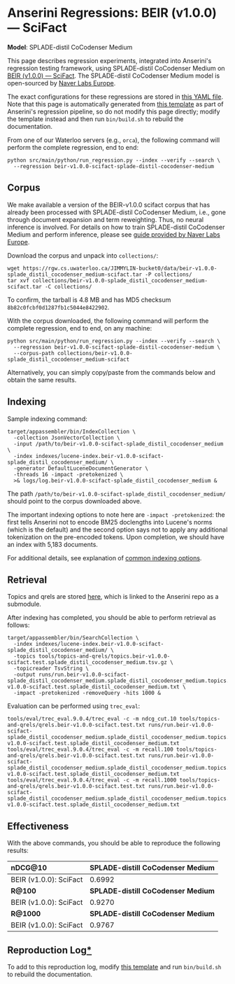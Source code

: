 # Anserini Regressions: BEIR (v1.0.0) &mdash; SciFact

**Model**: SPLADE-distil CoCodenser Medium

This page describes regression experiments, integrated into Anserini's regression testing framework, using SPLADE-distil CoCodenser Medium on [BEIR (v1.0.0) &mdash; SciFact](http://beir.ai/).
The SPLADE-distil CoCodenser Medium model is open-sourced by [Naver Labs Europe](https://europe.naverlabs.com/research/machine-learning-and-optimization/splade-models).

The exact configurations for these regressions are stored in [this YAML file](../../src/main/resources/regression/beir-v1.0.0-scifact-splade-distil-cocodenser-medium.yaml).
Note that this page is automatically generated from [this template](../../src/main/resources/docgen/templates/beir-v1.0.0-scifact-splade-distil-cocodenser-medium.template) as part of Anserini's regression pipeline, so do not modify this page directly; modify the template instead and then run `bin/build.sh` to rebuild the documentation.

From one of our Waterloo servers (e.g., `orca`), the following command will perform the complete regression, end to end:

```
python src/main/python/run_regression.py --index --verify --search \
  --regression beir-v1.0.0-scifact-splade-distil-cocodenser-medium
```

## Corpus

We make available a version of the BEIR-v1.0.0 scifact corpus that has already been processed with SPLADE-distil CoCodenser Medium, i.e., gone through document expansion and term reweighting.
Thus, no neural inference is involved.
For details on how to train SPLADE-distil CoCodenser Medium and perform inference, please see [guide provided by Naver Labs Europe](https://github.com/naver/splade/tree/main/anserini_evaluation).

Download the corpus and unpack into `collections/`:

```
wget https://rgw.cs.uwaterloo.ca/JIMMYLIN-bucket0/data/beir-v1.0.0-splade_distil_cocodenser_medium-scifact.tar -P collections/
tar xvf collections/beir-v1.0.0-splade_distil_cocodenser_medium-scifact.tar -C collections/
```

To confirm, the tarball is 4.8 MB and has MD5 checksum `8b82c0fcbf0d1287fb1c5044e8422902`.

With the corpus downloaded, the following command will perform the complete regression, end to end, on any machine:

```
python src/main/python/run_regression.py --index --verify --search \
  --regression beir-v1.0.0-scifact-splade-distil-cocodenser-medium \
  --corpus-path collections/beir-v1.0.0-splade_distil_cocodenser_medium-scifact
```

Alternatively, you can simply copy/paste from the commands below and obtain the same results.

## Indexing

Sample indexing command:

```
target/appassembler/bin/IndexCollection \
  -collection JsonVectorCollection \
  -input /path/to/beir-v1.0.0-scifact-splade_distil_cocodenser_medium \
  -index indexes/lucene-index.beir-v1.0.0-scifact-splade_distil_cocodenser_medium/ \
  -generator DefaultLuceneDocumentGenerator \
  -threads 16 -impact -pretokenized \
  >& logs/log.beir-v1.0.0-scifact-splade_distil_cocodenser_medium &
```

The path `/path/to/beir-v1.0.0-scifact-splade_distil_cocodenser_medium/` should point to the corpus downloaded above.

The important indexing options to note here are `-impact -pretokenized`: the first tells Anserini not to encode BM25 doclengths into Lucene's norms (which is the default) and the second option says not to apply any additional tokenization on the pre-encoded tokens.
Upon completion, we should have an index with 5,183 documents.

For additional details, see explanation of [common indexing options](common-indexing-options.md).

## Retrieval

Topics and qrels are stored [here](https://github.com/castorini/anserini-tools/tree/master/topics-and-qrels), which is linked to the Anserini repo as a submodule.

After indexing has completed, you should be able to perform retrieval as follows:

```
target/appassembler/bin/SearchCollection \
  -index indexes/lucene-index.beir-v1.0.0-scifact-splade_distil_cocodenser_medium/ \
  -topics tools/topics-and-qrels/topics.beir-v1.0.0-scifact.test.splade_distil_cocodenser_medium.tsv.gz \
  -topicreader TsvString \
  -output runs/run.beir-v1.0.0-scifact-splade_distil_cocodenser_medium.splade_distil_cocodenser_medium.topics.beir-v1.0.0-scifact.test.splade_distil_cocodenser_medium.txt \
  -impact -pretokenized -removeQuery -hits 1000 &
```

Evaluation can be performed using `trec_eval`:

```
tools/eval/trec_eval.9.0.4/trec_eval -c -m ndcg_cut.10 tools/topics-and-qrels/qrels.beir-v1.0.0-scifact.test.txt runs/run.beir-v1.0.0-scifact-splade_distil_cocodenser_medium.splade_distil_cocodenser_medium.topics.beir-v1.0.0-scifact.test.splade_distil_cocodenser_medium.txt
tools/eval/trec_eval.9.0.4/trec_eval -c -m recall.100 tools/topics-and-qrels/qrels.beir-v1.0.0-scifact.test.txt runs/run.beir-v1.0.0-scifact-splade_distil_cocodenser_medium.splade_distil_cocodenser_medium.topics.beir-v1.0.0-scifact.test.splade_distil_cocodenser_medium.txt
tools/eval/trec_eval.9.0.4/trec_eval -c -m recall.1000 tools/topics-and-qrels/qrels.beir-v1.0.0-scifact.test.txt runs/run.beir-v1.0.0-scifact-splade_distil_cocodenser_medium.splade_distil_cocodenser_medium.topics.beir-v1.0.0-scifact.test.splade_distil_cocodenser_medium.txt
```

## Effectiveness

With the above commands, you should be able to reproduce the following results:

| **nDCG@10**                                                                                                  | **SPLADE-distill CoCodenser Medium**|
|:-------------------------------------------------------------------------------------------------------------|-----------|
| BEIR (v1.0.0): SciFact                                                                                       | 0.6992    |
| **R@100**                                                                                                    | **SPLADE-distill CoCodenser Medium**|
| BEIR (v1.0.0): SciFact                                                                                       | 0.9270    |
| **R@1000**                                                                                                   | **SPLADE-distill CoCodenser Medium**|
| BEIR (v1.0.0): SciFact                                                                                       | 0.9767    |


## Reproduction Log[*](reproducibility.md)

To add to this reproduction log, modify [this template](../../src/main/resources/docgen/templates/beir-v1.0.0-scifact-splade-distil-cocodenser-medium.template) and run `bin/build.sh` to rebuild the documentation.
